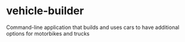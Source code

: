 # vehicle-builder
Command-line application that builds and uses cars to have additional options for motorbikes and trucks
